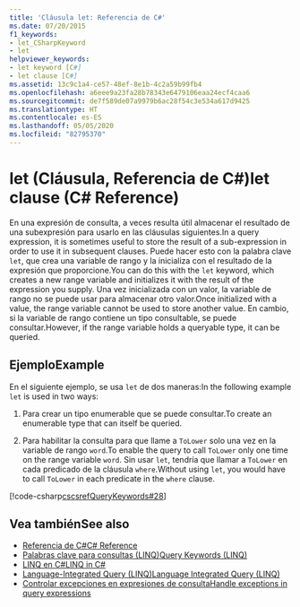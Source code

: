 ```yaml
---
title: 'Cláusula let: Referencia de C#'
ms.date: 07/20/2015
f1_keywords:
- let_CSharpKeyword
- let
helpviewer_keywords:
- let keyword [C#]
- let clause [C#]
ms.assetid: 13c9c1a4-ce57-48ef-8e1b-4c2a59b99fb4
ms.openlocfilehash: a6eee9a23fa28b78343e6479106eaa24ecf4caa6
ms.sourcegitcommit: de7f589de07a9979b6ac28f54c3e534a617d9425
ms.translationtype: HT
ms.contentlocale: es-ES
ms.lasthandoff: 05/05/2020
ms.locfileid: "82795370"
---
```

# <a name="let-clause-c-reference"></a><span data-ttu-id="36b0d-102">let (Cláusula, Referencia de C#)</span><span class="sxs-lookup"><span data-stu-id="36b0d-102">let clause (C# Reference)</span></span>

<span data-ttu-id="36b0d-103">En una expresión de consulta, a veces resulta útil almacenar el resultado de una subexpresión para usarlo en las cláusulas siguientes.</span><span class="sxs-lookup"><span data-stu-id="36b0d-103">In a query expression, it is sometimes useful to store the result of a sub-expression in order to use it in subsequent clauses.</span></span> <span data-ttu-id="36b0d-104">Puede hacer esto con la palabra clave `let`, que crea una variable de rango y la inicializa con el resultado de la expresión que proporcione.</span><span class="sxs-lookup"><span data-stu-id="36b0d-104">You can do this with the `let` keyword, which creates a new range variable and initializes it with the result of the expression you supply.</span></span> <span data-ttu-id="36b0d-105">Una vez inicializada con un valor, la variable de rango no se puede usar para almacenar otro valor.</span><span class="sxs-lookup"><span data-stu-id="36b0d-105">Once initialized with a value, the range variable cannot be used to store another value.</span></span> <span data-ttu-id="36b0d-106">En cambio, si la variable de rango contiene un tipo consultable, se puede consultar.</span><span class="sxs-lookup"><span data-stu-id="36b0d-106">However, if the range variable holds a queryable type, it can be queried.</span></span>

## <a name="example"></a><span data-ttu-id="36b0d-107">Ejemplo</span><span class="sxs-lookup"><span data-stu-id="36b0d-107">Example</span></span>

<span data-ttu-id="36b0d-108">En el siguiente ejemplo, se usa `let` de dos maneras:</span><span class="sxs-lookup"><span data-stu-id="36b0d-108">In the following example `let` is used in two ways:</span></span>

1. <span data-ttu-id="36b0d-109">Para crear un tipo enumerable que se puede consultar.</span><span class="sxs-lookup"><span data-stu-id="36b0d-109">To create an enumerable type that can itself be queried.</span></span>

2. <span data-ttu-id="36b0d-110">Para habilitar la consulta para que llame a `ToLower` solo una vez en la variable de rango `word`.</span><span class="sxs-lookup"><span data-stu-id="36b0d-110">To enable the query to call `ToLower` only one time on the range variable `word`.</span></span> <span data-ttu-id="36b0d-111">Sin usar `let`, tendría que llamar a `ToLower` en cada predicado de la cláusula `where`.</span><span class="sxs-lookup"><span data-stu-id="36b0d-111">Without using `let`, you would have to call `ToLower` in each predicate in the `where` clause.</span></span>

[!code-csharp[cscsrefQueryKeywords#28](~/samples/snippets/csharp/VS_Snippets_VBCSharp/CsCsrefQueryKeywords/CS/Let.cs#28)]

## <a name="see-also"></a><span data-ttu-id="36b0d-112">Vea también</span><span class="sxs-lookup"><span data-stu-id="36b0d-112">See also</span></span>

- [<span data-ttu-id="36b0d-113">Referencia de C#</span><span class="sxs-lookup"><span data-stu-id="36b0d-113">C# Reference</span></span>](../index.md)
- [<span data-ttu-id="36b0d-114">Palabras clave para consultas (LINQ)</span><span class="sxs-lookup"><span data-stu-id="36b0d-114">Query Keywords (LINQ)</span></span>](query-keywords.md)
- [<span data-ttu-id="36b0d-115">LINQ en C#</span><span class="sxs-lookup"><span data-stu-id="36b0d-115">LINQ in C#</span></span>](../../linq/index.md)
- [<span data-ttu-id="36b0d-116">Language-Integrated Query (LINQ)</span><span class="sxs-lookup"><span data-stu-id="36b0d-116">Language Integrated Query (LINQ)</span></span>](../../programming-guide/concepts/linq/index.md)
- [<span data-ttu-id="36b0d-117">Controlar excepciones en expresiones de consulta</span><span class="sxs-lookup"><span data-stu-id="36b0d-117">Handle exceptions in query expressions</span></span>](../../linq/handle-exceptions-in-query-expressions.md)
